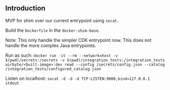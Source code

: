 ## Introduction
MVP for shim over our current entrypoint using `socat`.

Build the `Dockerfile` in the `docker-shim-base`.

Note: This only handle the simpler CDK entrypoint now. This does not handle the more complex
Java entrypoints.

Run as such:
`docker run -it --rm --network=host -v $(pwd)/secrets:/secrets -v $(pwd)/integration_tests:/integration_tests airbyte/<built-image>:dev read --config /secrets/config.json --catalog /integration_tests/configured_catalog.json`

Listen on localhost:
`socat -d -d -d TCP-LISTEN:9000,bind=127.0.0.1 stdout`

